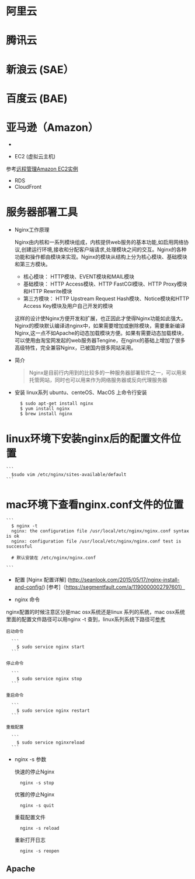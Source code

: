 # 阿里云 

# 腾讯云

# 新浪云 (SAE）

# 百度云 (BAE)

# 亚马逊（Amazon）
* 

* EC2 (虚拟云主机)

参考[远程管理Amazon EC2实例](https://docs.aws.amazon.com/zh_cn/AWSEC2/latest/UserGuide/execute-remote-commands.html?icmpid=docs_ec2_console)

* RDS
* CloudFront



# 服务器部署工具
  
  * Nginx工作原理
  
     Nginx由内核和一系列模块组成，内核提供web服务的基本功能,如启用网络协议,创建运行环境,接收和分配客户端请求,处理模块之间的交互。Nginx的各种功能和操作都由模块来实现。Nginx的模块从结构上分为核心模块、基础模块和第三方模块。

    * 核心模块： HTTP模块、EVENT模块和MAIL模块
    * 基础模块： HTTP Access模块、HTTP FastCGI模块、HTTP Proxy模块和HTTP Rewrite模块
    * 第三方模块： HTTP Upstream Request Hash模块、Notice模块和HTTP Access Key模块及用户自己开发的模块
    
    这样的设计使Nginx方便开发和扩展，也正因此才使得Nginx功能如此强大。Nginx的模块默认编译进nginx中，如果需要增加或删除模块，需要重新编译Nginx,这一点不如Apache的动态加载模块方便。如果有需要动态加载模块，可以使用由淘宝网发起的web服务器Tengine，在nginx的基础上增加了很多高级特性，完全兼容Nginx，已被国内很多网站采用。
  
  
  * 简介
  
    > Nginx是目前行内用到的比较多的一种服务器部署软件之一，可以用来托管网站，同时也可以用来作为网络服务器或反向代理服务器
    
  * 安装
    linux系列 ubuntu、centeOS、MacOS 上命令行安装
    ```
      $ sudo apt-get install nginx
      $ yum install nginx
      $ brew install nginx
    ```
  
  # linux环境下安装nginx后的配置文件位置
    
    ```
      $sudo vim /etc/nginx/sites-available/default
    ```
  # mac环境下查看nginx.conf文件的位置
  
    ```
      $ nginx -t
      nginx: the configuration file /usr/local/etc/nginx/nginx.conf syntax is ok
      nginx: configuration file /usr/local/etc/nginx/nginx.conf test is successful
      
      # 默认安装在 /etc/nginx/nginx.conf
    
    ```

  * 配置
    [Nginx 配置详解] (http://seanlook.com/2015/05/17/nginx-install-and-config/)
    [参考]（https://segmentfault.com/a/1190000002797601）

  * nginx 命令
    
  nginx配置的时候注意区分是mac osx系统还是linux 系列的系统，mac osx系统里面的配置文件路径可以用nginx -t 查到，linux系列系统下路径可[参考](http://www.runoob.com/linux/nginx-install-setup.html)

    启动命令
    
      ```
        $ sudo service nginx start 
      ```
    
    停止命令
    
      ```
        $ sudo service nginx stop
      ```
    
    重启命令
    
      ```
        $ sudo service nginx restart 
      ```
    
    重载配置
    
      ```
        $ sudo service nginxreload
      ```
    
  * nginx -s 参数
    
    快速的停止Nginx
    
      ```
        nginx -s stop 
      ```
    
    优雅的停止Nginx
    
      ```
        nginx -s quit
      ```  
    
    重载配置文件
    
      ```
        nginx -s reload 
      ```
    
    重新打开日志
    
      ```
        nginx -s reopen 
      ```
  ## Apache
